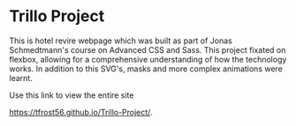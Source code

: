 # Trillo Project

This is hotel revire webpage which was built as part of Jonas Schmedtmann's course on Advanced CSS and Sass. This project fixated on flexbox, 
allowing for a comprehensive understanding of how the technology works. In addition to this SVG's, masks and more complex animations were learnt.

Use this link to view the entire site

https://tfrost56.github.io/Trillo-Project/.
